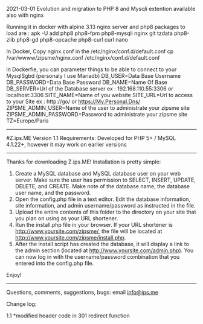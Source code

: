 2021-03-01 
Evolution and migration to PHP 8 and Mysqli extention available also with nginx

Running it in docker with alpine 3.13 nginx server and php8
packages to load are : 
apk -U add php8 php8-fpm php8-mysqli nginx git tzdata
php8-zlib php8-gd php8-opcache php8-curl curl nano

In Docker, 
Copy nginx.conf in the /etc/nginx/conf.d/default.conf
cp /var/wwww/zipsme/nginx.conf /etc/nginx/conf.d/default.conf

in Dockerfie, you can parameter things to be able to connect to your MysqlSgbd
(personaly I use Mariadb)
 DB_USER=Data Base Username 
 DB_PASSWORD=Data Base Password 
 DB_NAME=Name Of Base 
 DB_SERVER=Url of the Database server ex : 192.168.110.55:3306 or localhost:3306
 SITE_NAME=Name of you website
 SITE_URL=Url to access to your Site ex : http://go/ or https://My.Personal.Dns/
 ZIPSME_ADMIN_USER=Name of the user to administrate your zipsme site
 ZIPSME_ADMIN_PASSWORD=Password to administrate your zipsme site
 TZ=Europe/Paris



--------------------------------------------------------------------------------------------------

#Z.ips.ME
Version 1.1
Requirements: Developed for PHP 5+ / MySQL 4.1.22+, however it may work on earlier versions

--------------------------------------------------------------------------------------------------

Thanks for downloading Z.ips.ME!  Installation is pretty simple:

1. Create a MySQL database and MySQL database user on your web server.  Make sure the user has permission to SELECT, INSERT, UPDATE, DELETE, and CREATE. Make note of the database name, the database user name, and the password.
2. Open the config.php file in a text editor.  Edit the database information, site information, and admin username/password as instructed in the file.
3. Upload the entire contents of this folder to the directory on your site that you plan on using as your URL shortener.
4. Run the install.php file in your browser.  If your URL shortener is http://www.yoursite.com/zipsme/, the file will be located at http://www.yoursite.com/zipsme/install.php.  
5. After the install script has created the database, it will display a link to the admin section (located at  http://www.yoursite.com/admin.php). You can now log in with the username/password combination that you entered into the config.php file.

Enjoy!

--------------------------------------------------------------------------------------------------

Questions, comments, suggestions, bugs: email info@ips.me

Change log:

1.1
*modified header code in 301 redirect function 
